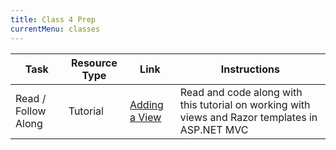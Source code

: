 ```yaml
---
title: Class 4 Prep
currentMenu: classes
---
```


Task | Resource Type | Link | Instructions
|----|---------------|------|-------------|
Read / Follow Along | Tutorial | [Adding a View](https://docs.microsoft.com/en-us/aspnet/core/tutorials/first-mvc-app/adding-view) | Read and code along with this tutorial on working with views and Razor templates in ASP.NET MVC
